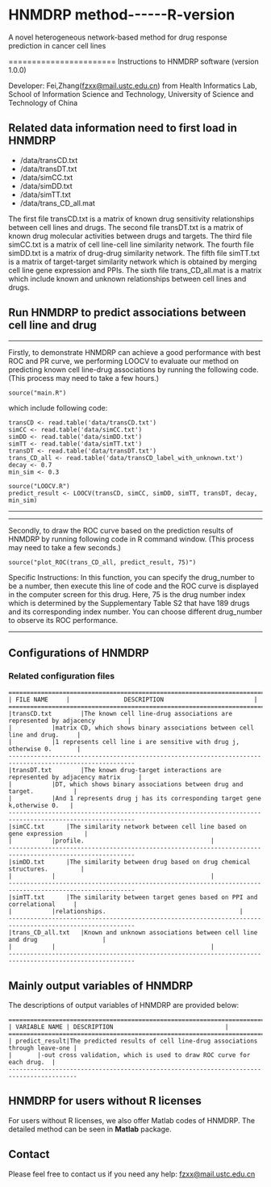 # HNMDRP method------R-version

A novel heterogeneous network-based method for drug response prediction in cancer cell lines

======================= Instructions to HNMDRP software (version 1.0.0)

Developer: Fei,Zhang(fzxx@mail.ustc.edu.cn) from Health Informatics Lab, School of Information Science and Technology, University of Science and Technology of China

## **Related data information need to first load in HNMDRP** 

- /data/transCD.txt
- /data/transDT.txt
- /data/simCC.txt
- /data/simDD.txt
- /data/simTT.txt
- /data/trans_CD_all.mat

The first file transCD.txt is a matrix of known drug sensitivity relationships between cell lines and drugs. 
The second file transDT.txt is a matrix of known drug molecular activities between drugs and targets.
The third file simCC.txt is a matrix of cell line-cell line similarity network.
The fourth file simDD.txt is a matrix of drug-drug similarity network.
The fifth file simTT.txt is a matrix of target-target similarity network which is obtained by merging cell line gene expression and PPIs.
The sixth file trans_CD_all.mat is a matrix which include known and unknown relationships between cell lines and drugs.


## **Run HNMDRP to predict associations between cell line and drug**
**************************************************************************************************

Firstly, to demonstrate HNMDRP can achieve a good performance with best ROC and PR curve, we performing LOOCV to evaluate our method on predicting known cell line-drug associations by running the following code. 
(This process may need to take a few hours.)

	source("main.R")
	
which include following code:

	transCD <- read.table('data/transCD.txt')
	simCC <- read.table('data/simCC.txt')
	simDD <- read.table('data/simDD.txt')
	simTT <- read.table('data/simTT.txt')
	transDT <- read.table('data/transDT.txt')
	trans_CD_all <- read.table('data/transCD_label_with_unknown.txt')
	decay <- 0.7
	min_sim <- 0.3

	source("LOOCV.R")
	predict_result <- LOOCV(transCD, simCC, simDD, simTT, transDT, decay, min_sim)

**************************************************************************************************

**************************************************************************************************

Secondly, to draw the ROC curve based on the prediction results of HNMDRP by running following code in R command window. 
(This process may need to take a few seconds.)

	source("plot_ROC(trans_CD_all, predict_result, 75)")
	
Specific Instructions: In this function, you can specify the drug_number to be a number, then execute this line of code and the ROC curve is displayed in the computer screen for this drug.
					   Here, 75 is the drug number index which is determined by the Supplementary Table S2 that have 189 drugs and its corresponding index number.
					   You can choose different drug_number to observe its ROC performance.
*******************************************************************************************************************************************************************************************


## Configurations of HNMDRP
### Related configuration files

	=========================================================================================================
	| FILE NAME		|				DESCRIPTION               			|
	=========================================================================================================
	|transCD.txt		|The known cell line-drug associations are represented by adjacency 		|
	|			|matrix CD, which shows binary associations between cell line and drug.		|
	|			|1 represents cell line i are sensitive with drug j, otherwise 0.		|
	---------------------------------------------------------------------------------------------------------
	|transDT.txt		|The known drug-target interactions are represented by adjacency matrix		|
	|			|DT, which shows binary associations between drug and target.			|
	|			|And 1 represents drug j has its corresponding target gene k,otherwise 0.	|
	---------------------------------------------------------------------------------------------------------
    |simCC.txt		|The similarity network between cell line based on gene expression		|
	|  			|profile.									|
	---------------------------------------------------------------------------------------------------------
	|simDD.txt		|The similarity between drug based on drug chemical structures.			|
	|			|       									|
	---------------------------------------------------------------------------------------------------------
	|simTT.txt		|The similarity between target genes based on PPI and correlational		|
	|			|relationships.         							|
	---------------------------------------------------------------------------------------------------------
	|trans_CD_all.txt	|Known and unknown associations between cell line and drug           	   	|
	|			|         									|
	---------------------------------------------------------------------------------------------------------
	
## **Mainly output variables of HNMDRP**

The descriptions of output variables of HNMDRP are provided below:

	=========================================================================================
	| VARIABLE NAME	| DESCRIPTION								|
	=========================================================================================
	| predict_result|The predicted results of cell line-drug associations through leave-one	|
	|		|-out cross validation, which is used to draw ROC curve for each drug.	|
	-----------------------------------------------------------------------------------------

	
## HNMDRP for users without R licenses
For users without R licenses, we also offer Matlab codes of HNMDRP. The detailed method can be seen in **Matlab** package.

## **Contact**

Please feel free to contact us if you need any help: fzxx@mail.ustc.edu.cn

